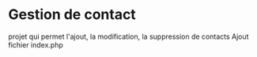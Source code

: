 # Gestion de contact

projet qui permet l'ajout, la modification, la suppression de contacts
Ajout fichier index.php